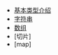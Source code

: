 - [基本类型介绍](docs/go/data-type/basic-type.md)
- [字符串](docs/go/data-type/str.md)
- [数组](docs/go/data-type/array.md)
- [切片]
- [map]
